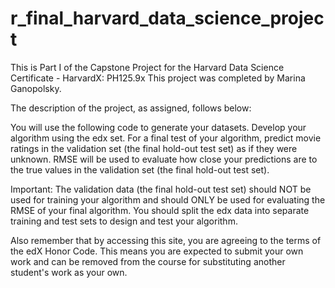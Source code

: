 # r_final_harvard_data_science_project
This is Part I of the Capstone Project for the Harvard Data Science Certificate - HarvardX: PH125.9x
This project was completed by Marina Ganopolsky.

The description of the project, as assigned, follows below:
>>>>>>>>>>>>>>>>>>>>>>>>>>>>>>>>>>>>>>>>>>
You will use the following code to generate your datasets. Develop your algorithm using the edx set. For a final test of your algorithm, predict movie ratings in the validation set (the final hold-out test set) as if they were unknown. RMSE will be used to evaluate how close your predictions are to the true values in the validation set (the final hold-out test set).

Important: The validation data (the final hold-out test set) should NOT be used for training your algorithm and should ONLY be used for evaluating the RMSE of your final algorithm. You should split the edx data into separate training and test sets to design and test your algorithm.

Also remember that by accessing this site, you are agreeing to the terms of the edX Honor Code. This means you are expected to submit your own work and can be removed from the course for substituting another student's work as your own.

>>>>>>>>>>>>>>>>>>>>>>>>>>>>>>>>>>>>>>>>>>
